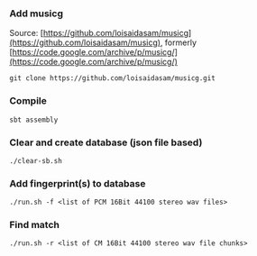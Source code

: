 ### Add musicg 
Source: [https://github.com/loisaidasam/musicg](https://github.com/loisaidasam/musicg), formerly [https://code.google.com/archive/p/musicg/](https://code.google.com/archive/p/musicg/)

	git clone https://github.com/loisaidasam/musicg.git

### Compile 

	sbt assembly

### Clear and create database (json file based)

	./clear-sb.sh


### Add fingerprint(s) to database

	./run.sh -f <list of PCM 16Bit 44100 stereo wav files>

### Find match

	./run.sh -r <list of CM 16Bit 44100 stereo wav file chunks>
	
